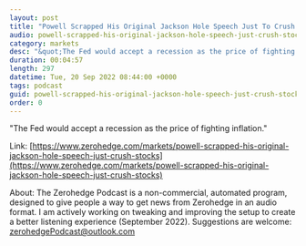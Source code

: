 ```yaml
---
layout: post
title: "Powell Scrapped His Original Jackson Hole Speech Just To Crush Stocks "
audio: powell-scrapped-his-original-jackson-hole-speech-just-crush-stocks-1
category: markets
desc: "&quot;The Fed would accept a recession as the price of fighting inflation.&quot;"
duration: 00:04:57
length: 297
datetime: Tue, 20 Sep 2022 08:44:00 +0000
tags: podcast
guid: powell-scrapped-his-original-jackson-hole-speech-just-crush-stocks-0
order: 0
---
```

&quot;The Fed would accept a recession as the price of fighting inflation.&quot;

Link: [https://www.zerohedge.com/markets/powell-scrapped-his-original-jackson-hole-speech-just-crush-stocks](https://www.zerohedge.com/markets/powell-scrapped-his-original-jackson-hole-speech-just-crush-stocks)

About: The Zerohedge Podcast is a non-commercial, automated program, designed to give people a way to get news from Zerohedge in an audio format.  I am actively working on tweaking and improving the setup to create a better listening experience (September 2022).  Suggestions are welcome: [zerohedgePodcast@outlook.com](mailto:zerohedgePodcast@outlook.com)